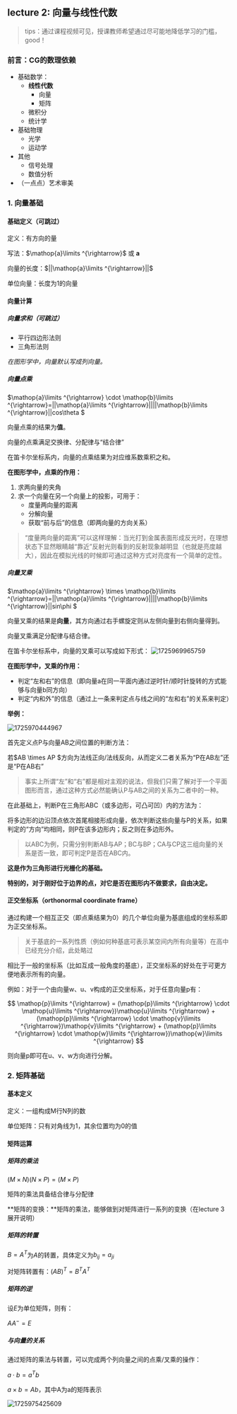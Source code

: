## lecture 2: 向量与线性代数

> tips：通过课程视频可见，授课教师希望通过尽可能地降低学习的门槛，good！

### 前言：CG的数理依赖

- 基础数学：
  - **线性代数**
    - 向量
    - 矩阵
  - 微积分
  - 统计学
- 基础物理
  - 光学
  - 运动学
- 其他
  - 信号处理
  - 数值分析
- （一点点）艺术审美

### 1. 向量基础

#### 基础定义（可跳过）

定义：有方向的量

写法：$\mathop{a}\limits ^{\rightarrow}$ 或 **a**

向量的长度：$||\mathop{a}\limits ^{\rightarrow}||$

单位向量：长度为1的向量

#### 向量计算

##### 向量求和（可跳过）

- 平行四边形法则
- 三角形法则

*在图形学中，向量默认写成列向量。*

##### 向量点乘

$\mathop{a}\limits ^{\rightarrow} \cdot \mathop{b}\limits ^{\rightarrow}=||\mathop{a}\limits ^{\rightarrow}||||\mathop{b}\limits ^{\rightarrow}||cos\theta $

向量点乘的结果为**值**。

向量的点乘满足交换律、分配律与“结合律”

在笛卡尔坐标系内，向量的点乘结果为对应维系数乘积之和。

**在图形学中，点乘的作用：**

1. 求两向量的夹角
2. 求一个向量在另一个向量上的投影，可用于：
   - 度量两向量的距离
   - 分解向量
   - 获取“前与后”的信息（即两向量的方向关系）

> “度量两向量的距离”可以这样理解：当光打到金属表面形成反光时，在理想状态下显然眼睛越“靠近”反射光则看到的反射现象越明显（也就是亮度越大），因此在模拟光线的时候即可通过这种方式对亮度有一个简单的定性。

##### 向量叉乘

$\mathop{a}\limits ^{\rightarrow} \times \mathop{b}\limits ^{\rightarrow}=||\mathop{a}\limits ^{\rightarrow}||||\mathop{b}\limits ^{\rightarrow}||sin\phi $

向量叉乘的结果是**向量**，其方向通过右手螺旋定则从左侧向量到右侧向量得到。

向量叉乘满足分配律与结合律。

在笛卡尔坐标系中，向量的叉乘可以写成如下形式：
![1725969965759](image/lecture_2/1725969965759.png)

**在图形学中，叉乘的作用：**
- 判定“左和右”的信息（即向量a在同一平面内通过逆时针/顺时针旋转的方式能够与向量b同方向）
- 判定“内和外”的信息（通过上一条来判定点与线之间的“左和右”的关系来判定）

**举例：**

![1725970444967](image/lecture_2/1725970444967.png)

首先定义点P与向量AB之间位置的判断方法：

若$AB \times AP $方向为法线正向/法线反向，从而定义二者关系为“P在AB左”还是“P在AB右”

> 事实上所谓“左”和“右”都是相对主观的说法，但我们只需了解对于一个平面图形而言，通过这种方式必然能确认P与AB之间的关系为二者中的一种。

在此基础上，判断P在三角形ABC（或多边形，可凸可凹）内的方法为：

将多边形的边沿顶点依次首尾相接形成向量，依次判断这些向量与P的关系，如果判定的“方向”均相同，则P在该多边形内；反之则在多边形外。

> 以ABC为例，只需分别判断AB与AP；BC与BP；CA与CP这三组向量的关系是否一致，即可判定P是否在ABC内。

**这是作为三角形进行光栅化的基础。**

**特别的，对于刚好位于边界的点，对它是否在图形内不做要求，自由决定。**

#### 正交坐标系（orthonormal coordinate frame）

通过构建一个相互正交（即点乘结果为0）的几个单位向量为基底组成的坐标系即为正交坐标系。

> 关于基底的一系列性质（例如何种基底可表示某空间内所有向量等）在高中已经充分介绍，此处略过

相比于一般的坐标系（比如互成一般角度的基底），正交坐标系的好处在于可更方便地表示所有的向量。

例如：对于一个由向量w、u、v构成的正交坐标系，对于任意向量p有：

$$
\mathop{p}\limits ^{\rightarrow} = (\mathop{p}\limits ^{\rightarrow} \cdot \mathop{u}\limits ^{\rightarrow})\mathop{u}\limits ^{\rightarrow} + (\mathop{p}\limits ^{\rightarrow} \cdot \mathop{v}\limits ^{\rightarrow})\mathop{v}\limits ^{\rightarrow} + (\mathop{p}\limits ^{\rightarrow} \cdot \mathop{w}\limits ^{\rightarrow})\mathop{w}\limits ^{\rightarrow}
$$

则向量p即可在u、v、w方向进行分解。

### 2. 矩阵基础

#### 基本定义

定义：一组构成M行N列的数

单位矩阵：只有对角线为1，其余位置均为0的值

#### 矩阵运算

##### 矩阵的乘法

$(M\times N)(N\times P)=(M\times P)$

矩阵的乘法具备结合律与分配律

**矩阵的变换：**矩阵的乘法，能够做到对矩阵进行一系列的变换（在lecture 3展开说明）

##### 矩阵的转置

$B=A^T$为$A$的转置，具体定义为$b_{ij}=a_{ji}$

对矩阵转置有：$(AB)^T=B^TA^T$

##### 矩阵的逆

设$E$为单位矩阵，则有：

$AA^-=E$

##### 与向量的关系

通过矩阵的乘法与转置，可以完成两个列向量之间的点乘/叉乘的操作：

$a\cdot b = a^Tb$

$a\times b = Ab$，其中A为a的矩阵表示

![1725975425609](image/lecture_2/1725975425609.png)

